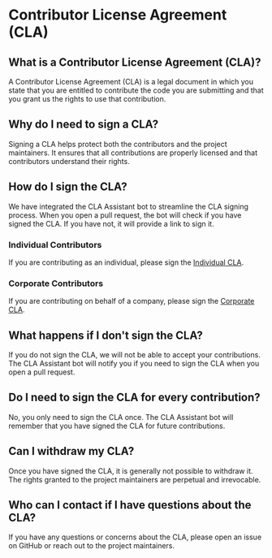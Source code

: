 # Contributor License Agreement (CLA)

## What is a Contributor License Agreement (CLA)?

A Contributor License Agreement (CLA) is a legal document in which you state that you are entitled to contribute the code you are submitting and that you grant us the rights to use that contribution.

## Why do I need to sign a CLA?

Signing a CLA helps protect both the contributors and the project maintainers. It ensures that all contributions are properly licensed and that contributors understand their rights.

## How do I sign the CLA?

We have integrated the CLA Assistant bot to streamline the CLA signing process. When you open a pull request, the bot will check if you have signed the CLA. If you have not, it will provide a link to sign it.

### Individual Contributors

If you are contributing as an individual, please sign the [Individual CLA](cla/individual_cla.md).

### Corporate Contributors

If you are contributing on behalf of a company, please sign the [Corporate CLA](cla/corporate_cla.md).

## What happens if I don't sign the CLA?

If you do not sign the CLA, we will not be able to accept your contributions. The CLA Assistant bot will notify you if you need to sign the CLA when you open a pull request.

## Do I need to sign the CLA for every contribution?

No, you only need to sign the CLA once. The CLA Assistant bot will remember that you have signed the CLA for future contributions.

## Can I withdraw my CLA?

Once you have signed the CLA, it is generally not possible to withdraw it. The rights granted to the project maintainers are perpetual and irrevocable.

## Who can I contact if I have questions about the CLA?

If you have any questions or concerns about the CLA, please open an issue on GitHub or reach out to the project maintainers.
